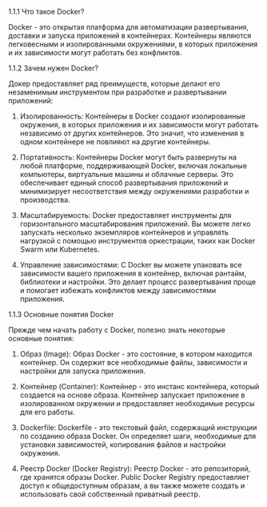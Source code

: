 1.1.1 Что такое Docker?

Docker - это открытая платформа для автоматизации развертывания, доставки и запуска приложений в контейнерах. Контейнеры являются легковесными и изолированными окружениями, в которых приложения и их зависимости могут работать без конфликтов.

1.1.2 Зачем нужен Docker?

Докер предоставляет ряд преимуществ, которые делают его незаменимым инструментом при разработке и развертывании приложений:

1. Изолированность: Контейнеры в Docker создают изолированные окружения, в которых приложения и их зависимости могут работать независимо от других контейнеров. Это значит, что изменения в одном контейнере не повлияют на другие контейнеры.
    
2. Портативность: Контейнеры Docker могут быть развернуты на любой платформе, поддерживающей Docker, включая локальные компьютеры, виртуальные машины и облачные серверы. Это обеспечивает единый способ развертывания приложений и минимизирует несоответствия между окружениями разработки и производства.
    
3. Масштабируемость: Docker предоставляет инструменты для горизонтального масштабирования приложений. Вы можете легко запускать несколько экземпляров контейнеров и управлять нагрузкой с помощью инструментов оркестрации, таких как Docker Swarm или Kubernetes.
    
4. Управление зависимостями: С Docker вы можете упаковать все зависимости вашего приложения в контейнер, включая рантайм, библиотеки и настройки. Это делает процесс развертывания проще и помогает избежать конфликтов между зависимостями приложения.
    

1.1.3 Основные понятия Docker

Прежде чем начать работу с Docker, полезно знать некоторые основные понятия:

1. Образ (Image): Образ Docker - это состояние, в котором находится контейнер. Он содержит все необходимые файлы, зависимости и настройки для запуска приложения.
    
2. Контейнер (Container): Контейнер - это инстанс контейнера, который создается на основе образа. Контейнер запускает приложение в изолированном окружении и предоставляет необходимые ресурсы для его работы.
    
3. Dockerfile: Dockerfile - это текстовый файл, содержащий инструкции по созданию образа Docker. Он определяет шаги, необходимые для установки зависимостей, копирования файлов и настройки окружения.
    
4. Реестр Docker (Docker Registry): Реестр Docker - это репозиторий, где хранятся образы Docker. Public Docker Registry предоставляет доступ к общедоступным образам, а вы также можете создать и использовать свой собственный приватный реестр.